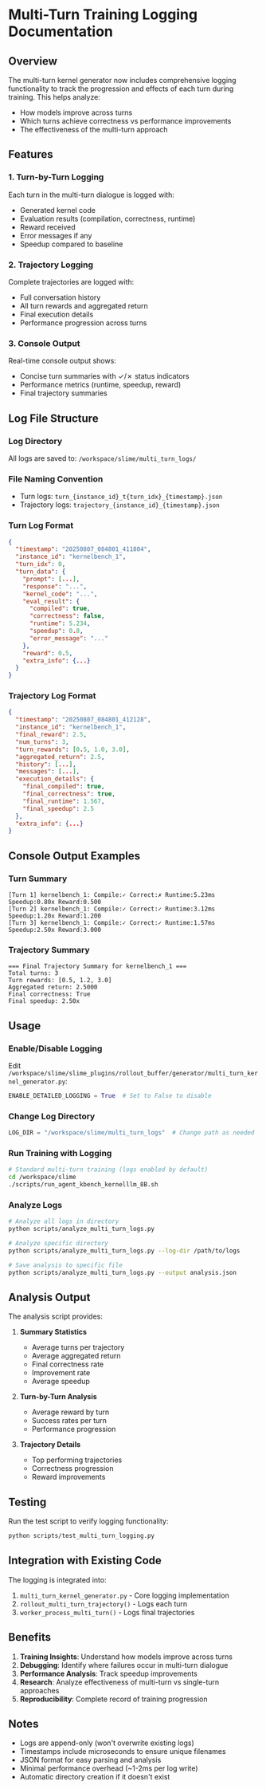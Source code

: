 # Multi-Turn Training Logging Documentation

## Overview

The multi-turn kernel generator now includes comprehensive logging functionality to track the progression and effects of each turn during training. This helps analyze:
- How models improve across turns
- Which turns achieve correctness vs performance improvements  
- The effectiveness of the multi-turn approach

## Features

### 1. Turn-by-Turn Logging
Each turn in the multi-turn dialogue is logged with:
- Generated kernel code
- Evaluation results (compilation, correctness, runtime)
- Reward received
- Error messages if any
- Speedup compared to baseline

### 2. Trajectory Logging
Complete trajectories are logged with:
- Full conversation history
- All turn rewards and aggregated return
- Final execution details
- Performance progression across turns

### 3. Console Output
Real-time console output shows:
- Concise turn summaries with ✓/✗ status indicators
- Performance metrics (runtime, speedup, reward)
- Final trajectory summaries

## Log File Structure

### Log Directory
All logs are saved to: `/workspace/slime/multi_turn_logs/`

### File Naming Convention
- Turn logs: `turn_{instance_id}_t{turn_idx}_{timestamp}.json`
- Trajectory logs: `trajectory_{instance_id}_{timestamp}.json`

### Turn Log Format
```json
{
  "timestamp": "20250807_084801_411804",
  "instance_id": "kernelbench_1",
  "turn_idx": 0,
  "turn_data": {
    "prompt": [...],
    "response": "...",
    "kernel_code": "...",
    "eval_result": {
      "compiled": true,
      "correctness": false,
      "runtime": 5.234,
      "speedup": 0.8,
      "error_message": "..."
    },
    "reward": 0.5,
    "extra_info": {...}
  }
}
```

### Trajectory Log Format
```json
{
  "timestamp": "20250807_084801_412128",
  "instance_id": "kernelbench_1",
  "final_reward": 2.5,
  "num_turns": 3,
  "turn_rewards": [0.5, 1.0, 3.0],
  "aggregated_return": 2.5,
  "history": [...],
  "messages": [...],
  "execution_details": {
    "final_compiled": true,
    "final_correctness": true,
    "final_runtime": 1.567,
    "final_speedup": 2.5
  },
  "extra_info": {...}
}
```

## Console Output Examples

### Turn Summary
```
[Turn 1] kernelbench_1: Compile:✓ Correct:✗ Runtime:5.23ms Speedup:0.80x Reward:0.500
[Turn 2] kernelbench_1: Compile:✓ Correct:✓ Runtime:3.12ms Speedup:1.20x Reward:1.200
[Turn 3] kernelbench_1: Compile:✓ Correct:✓ Runtime:1.57ms Speedup:2.50x Reward:3.000
```

### Trajectory Summary
```
=== Final Trajectory Summary for kernelbench_1 ===
Total turns: 3
Turn rewards: [0.5, 1.2, 3.0]
Aggregated return: 2.5000
Final correctness: True
Final speedup: 2.50x
```

## Usage

### Enable/Disable Logging
Edit `/workspace/slime/slime_plugins/rollout_buffer/generator/multi_turn_kernel_generator.py`:
```python
ENABLE_DETAILED_LOGGING = True  # Set to False to disable
```

### Change Log Directory
```python
LOG_DIR = "/workspace/slime/multi_turn_logs"  # Change path as needed
```

### Run Training with Logging
```bash
# Standard multi-turn training (logs enabled by default)
cd /workspace/slime
./scripts/run_agent_kbench_kernelllm_8B.sh
```

### Analyze Logs
```bash
# Analyze all logs in directory
python scripts/analyze_multi_turn_logs.py

# Analyze specific directory
python scripts/analyze_multi_turn_logs.py --log-dir /path/to/logs

# Save analysis to specific file
python scripts/analyze_multi_turn_logs.py --output analysis.json
```

## Analysis Output

The analysis script provides:
1. **Summary Statistics**
   - Average turns per trajectory
   - Average aggregated return
   - Final correctness rate
   - Improvement rate
   - Average speedup

2. **Turn-by-Turn Analysis**
   - Average reward by turn
   - Success rates per turn
   - Performance progression

3. **Trajectory Details**
   - Top performing trajectories
   - Correctness progression
   - Reward improvements

## Testing

Run the test script to verify logging functionality:
```bash
python scripts/test_multi_turn_logging.py
```

## Integration with Existing Code

The logging is integrated into:
1. `multi_turn_kernel_generator.py` - Core logging implementation
2. `rollout_multi_turn_trajectory()` - Logs each turn
3. `worker_process_multi_turn()` - Logs final trajectories

## Benefits

1. **Training Insights**: Understand how models improve across turns
2. **Debugging**: Identify where failures occur in multi-turn dialogue
3. **Performance Analysis**: Track speedup improvements
4. **Research**: Analyze effectiveness of multi-turn vs single-turn approaches
5. **Reproducibility**: Complete record of training progression

## Notes

- Logs are append-only (won't overwrite existing logs)
- Timestamps include microseconds to ensure unique filenames
- JSON format for easy parsing and analysis
- Minimal performance overhead (~1-2ms per log write)
- Automatic directory creation if it doesn't exist